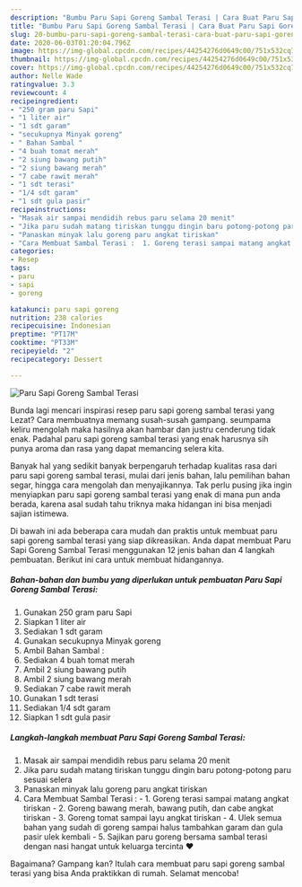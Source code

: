 ```yaml
---
description: "Bumbu Paru Sapi Goreng Sambal Terasi | Cara Buat Paru Sapi Goreng Sambal Terasi Yang Menggugah Selera"
title: "Bumbu Paru Sapi Goreng Sambal Terasi | Cara Buat Paru Sapi Goreng Sambal Terasi Yang Menggugah Selera"
slug: 20-bumbu-paru-sapi-goreng-sambal-terasi-cara-buat-paru-sapi-goreng-sambal-terasi-yang-menggugah-selera
date: 2020-06-03T01:20:04.796Z
image: https://img-global.cpcdn.com/recipes/44254276d0649c00/751x532cq70/paru-sapi-goreng-sambal-terasi-foto-resep-utama.jpg
thumbnail: https://img-global.cpcdn.com/recipes/44254276d0649c00/751x532cq70/paru-sapi-goreng-sambal-terasi-foto-resep-utama.jpg
cover: https://img-global.cpcdn.com/recipes/44254276d0649c00/751x532cq70/paru-sapi-goreng-sambal-terasi-foto-resep-utama.jpg
author: Nelle Wade
ratingvalue: 3.3
reviewcount: 4
recipeingredient:
- "250 gram paru Sapi"
- "1 liter air"
- "1 sdt garam"
- "secukupnya Minyak goreng"
- " Bahan Sambal "
- "4 buah tomat merah"
- "2 siung bawang putih"
- "2 siung bawang merah"
- "7 cabe rawit merah"
- "1 sdt terasi"
- "1/4 sdt garam"
- "1 sdt gula pasir"
recipeinstructions:
- "Masak air sampai mendidih rebus paru selama 20 menit"
- "Jika paru sudah matang tiriskan tunggu dingin baru potong-potong paru sesuai selera"
- "Panaskan minyak lalu goreng paru angkat tiriskan"
- "Cara Membuat Sambal Terasi :  1. Goreng terasi sampai matang angkat tiriskan 2. Goreng bawang merah, bawang putih, dan cabe angkat tiriskan 3. Goreng tomat sampai layu angkat tiriskan 4. Ulek semua bahan yang sudah di goreng sampai halus tambahkan garam dan gula pasir ulek kembali 5. Sajikan paru goreng bersama sambal terasi dengan nasi hangat untuk keluarga tercinta ❤"
categories:
- Resep
tags:
- paru
- sapi
- goreng

katakunci: paru sapi goreng 
nutrition: 238 calories
recipecuisine: Indonesian
preptime: "PT17M"
cooktime: "PT33M"
recipeyield: "2"
recipecategory: Dessert

---
```



![Paru Sapi Goreng Sambal Terasi](https://img-global.cpcdn.com/recipes/44254276d0649c00/751x532cq70/paru-sapi-goreng-sambal-terasi-foto-resep-utama.jpg)

Bunda lagi mencari inspirasi resep paru sapi goreng sambal terasi yang Lezat? Cara membuatnya memang susah-susah gampang. seumpama keliru mengolah maka hasilnya akan hambar dan justru cenderung tidak enak. Padahal paru sapi goreng sambal terasi yang enak harusnya sih punya aroma dan rasa yang dapat memancing selera kita.

Banyak hal yang sedikit banyak berpengaruh terhadap kualitas rasa dari paru sapi goreng sambal terasi, mulai dari jenis bahan, lalu pemilihan bahan segar, hingga cara mengolah dan menyajikannya. Tak perlu pusing jika ingin menyiapkan paru sapi goreng sambal terasi yang enak di mana pun anda berada, karena asal sudah tahu triknya maka hidangan ini bisa menjadi sajian istimewa.




Di bawah ini ada beberapa cara mudah dan praktis untuk membuat paru sapi goreng sambal terasi yang siap dikreasikan. Anda dapat membuat Paru Sapi Goreng Sambal Terasi menggunakan 12 jenis bahan dan 4 langkah pembuatan. Berikut ini cara untuk membuat hidangannya.

<!--inarticleads1-->

##### Bahan-bahan dan bumbu yang diperlukan untuk pembuatan Paru Sapi Goreng Sambal Terasi:

1. Gunakan 250 gram paru Sapi
1. Siapkan 1 liter air
1. Sediakan 1 sdt garam
1. Gunakan secukupnya Minyak goreng
1. Ambil  Bahan Sambal :
1. Sediakan 4 buah tomat merah
1. Ambil 2 siung bawang putih
1. Ambil 2 siung bawang merah
1. Sediakan 7 cabe rawit merah
1. Gunakan 1 sdt terasi
1. Sediakan 1/4 sdt garam
1. Siapkan 1 sdt gula pasir




<!--inarticleads2-->

##### Langkah-langkah membuat Paru Sapi Goreng Sambal Terasi:

1. Masak air sampai mendidih rebus paru selama 20 menit
1. Jika paru sudah matang tiriskan tunggu dingin baru potong-potong paru sesuai selera
1. Panaskan minyak lalu goreng paru angkat tiriskan
1. Cara Membuat Sambal Terasi :  - 1. Goreng terasi sampai matang angkat tiriskan - 2. Goreng bawang merah, bawang putih, dan cabe angkat tiriskan - 3. Goreng tomat sampai layu angkat tiriskan - 4. Ulek semua bahan yang sudah di goreng sampai halus tambahkan garam dan gula pasir ulek kembali - 5. Sajikan paru goreng bersama sambal terasi dengan nasi hangat untuk keluarga tercinta ❤




Bagaimana? Gampang kan? Itulah cara membuat paru sapi goreng sambal terasi yang bisa Anda praktikkan di rumah. Selamat mencoba!
